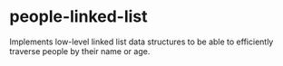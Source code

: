 # people-linked-list
Implements low-level linked list data structures to be able to efficiently traverse people by their name or age.

